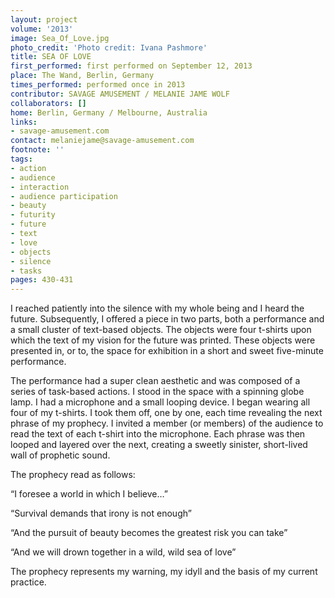 ```yaml
---
layout: project
volume: '2013'
image: Sea_Of_Love.jpg
photo_credit: 'Photo credit: Ivana Pashmore'
title: SEA OF LOVE
first_performed: first performed on September 12, 2013
place: The Wand, Berlin, Germany
times_performed: performed once in 2013
contributor: SAVAGE AMUSEMENT / MELANIE JAME WOLF
collaborators: []
home: Berlin, Germany / Melbourne, Australia
links:
- savage-amusement.com
contact: melaniejame@savage-amusement.com
footnote: ''
tags:
- action
- audience
- interaction
- audience participation
- beauty
- futurity
- future
- text
- love
- objects
- silence
- tasks
pages: 430-431
---
```


I reached patiently into the silence with my whole being and I heard the future. Subsequently, I offered a piece in two parts, both a performance and a small cluster of text-based objects. The objects were four t-shirts upon which the text of my vision for the future was printed. These objects were presented in, or to, the space for exhibition in a short and sweet five-minute performance.

The performance had a super clean aesthetic and was composed of a series of task-based actions. I stood in the space with a spinning globe lamp. I had a microphone and a small looping device. I began wearing all four of my t-shirts. I took them off, one by one, each time revealing the next phrase of my prophecy. I invited a member (or members) of the audience to read the text of each t-shirt into the microphone. Each phrase was then looped and layered over the next, creating a sweetly sinister, short-lived wall of prophetic sound.

The prophecy read as follows:

“I foresee a world in which I believe…”

“Survival demands that irony is not enough”

“And the pursuit of beauty becomes the greatest risk you can take”

“And we will drown together in a wild, wild sea of love”

The prophecy represents my warning, my idyll and the basis of my current practice.
